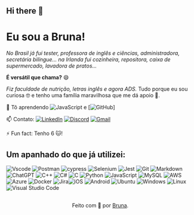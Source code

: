 ## Hi there 👋
# Eu sou a Bruna!
_No Brasil já fui tester, professora de inglês e ciências, administradora, secretária bilíngue... na Irlanda fui cozinheira, repositora, caixa de supermercado, lavadora de pratos..._

**É versátil que chama?** 😄

_Fiz faculdade de nutrição, letras inglês e agora ADS._ Tudo porque eu sou curiosa 🤓 e tenho uma família maravilhosa que me dá apoio 🤗. 

🌱 Tô aprendendo  ![JavaScript](https://img.shields.io/badge/JavaScript-F7DF1E?style=for-the-badge&logo=javascript&logoColor=black) e [![GitHub](https://img.shields.io/badge/GitHub-000?style=for-the-badge&logo=github&logoColor=30A3DC)]

📫 Contato: [![LinkedIn](https://img.shields.io/badge/LinkedIn-0077B5?style=for-the-badge&logo=linkedin&logoColor=white)](https://www.linkedin.com/in/msmoserbru/) [![Discord](https://img.shields.io/badge/Discord-7289DA?style=for-the-badge&logo=discord&logoColor=white)](https://discord.com/channels/@moser_74633/) [![Gmail](https://img.shields.io/badge/Gmail-333333?style=for-the-badge&logo=gmail&logoColor=red)](mailto:contactms.moser@gmail.com)

⚡ Fun fact: Tenho 6 🐱!

## Um apanhado do que já utilizei:

![Vscode](https://img.shields.io/badge/Vscode-007ACC?style=for-the-badge&logo=visual-studio-code&logoColor=white) ![Postman](https://img.shields.io/badge/Postman-FF6C37.svg?style=for-the-badge&logo=Postman&logoColor=white) ![cypress](https://img.shields.io/badge/-cypress-%23E5E5E5?style=for-the-badge&logo=cypress&logoColor=058a5e) ![Selenium](https://img.shields.io/badge/-selenium-%43B02A?style=for-the-badge&logo=selenium&logoColor=white) ![Jest](https://img.shields.io/badge/-jest-%23C21325?style=for-the-badge&logo=jest&logoColor=white) ![Git](https://img.shields.io/badge/GIT-E44C30?style=for-the-badge&logo=git&logoColor=white)  ![Markdown](https://img.shields.io/badge/Markdown-000?style=for-the-badge&logo=markdown) ![ChatGPT](https://img.shields.io/badge/chatGPT-74aa9c?style=for-the-badge&logo=openai&logoColor=white) ![C++](https://img.shields.io/badge/C%2B%2B-00599C?style=for-the-badge&logo=c%2B%2B&logoColor=white) ![C#](https://img.shields.io/badge/C%23-239120?style=for-the-badge&logo=c-sharp&logoColor=white) ![C](https://img.shields.io/badge/C-00599C?style=for-the-badge&logo=c&logoColor=white) ![Python](https://img.shields.io/badge/python-3670A0?style=for-the-badge&logo=python&logoColor=ffdd54) ![JavaScript](https://img.shields.io/badge/JavaScript-F7DF1E?style=for-the-badge&logo=javascript&logoColor=black) ![MySQL](https://img.shields.io/badge/MySQL-00000F?style=for-the-badge&logo=mysql&logoColor=white) ![AWS](https://img.shields.io/badge/AWS-000.svg?style=for-the-badge&logo=amazon-aws&logoColor=white) ![Azure](https://img.shields.io/badge/Azure-blue?style=for-the-badge&logo=microsoft%20azure&logoColor=blue&labelColor=FFFFFF&link=https%3A%2F%2Fimages.app.goo.gl%2FK7PN1jYJd57x4q7A8) ![Docker](https://img.shields.io/badge/docker-%230db7ed.svg?style=for-the-badge&logo=docker&logoColor=white) ![Jira](https://img.shields.io/badge/jira-%230A0FFF.svg?style=for-the-badge&logo=jira&logoColor=white)![iOS](https://img.shields.io/badge/iOS-000000?style=for-the-badge&logo=ios&logoColor=white) ![Android](https://img.shields.io/badge/Android-3DDC84?style=for-the-badge&logo=android&logoColor=white) ![Ubuntu](https://img.shields.io/badge/Ubuntu-35495E?style=for-the-badge&logo=ubuntu&logoColor=2CA5E0) ![Windows](https://img.shields.io/badge/Windows-000?style=for-the-badge&logo=windows&logoColor=2CA5E0) ![Linux](https://img.shields.io/badge/Linux-000?style=for-the-badge&logo=linux&logoColor=FCC624) ![Visual Studio Code](https://img.shields.io/badge/Visual%20Studio%20Code-0078d7.svg?style=for-the-badge&logo=visual-studio-code&logoColor=white) 
 
 
##
<div align="center">Feito com 💜 por <a href="https://linkedin/msmoserbru">Bruna</a>.</div>





<!--
**msmoserbru/msmoserbru** is a ✨ _special_ ✨ repository because its `README.md` (this file) appears on your GitHub profile.

Here are some ideas to get you started:

- 🔭 I’m currently working on ...
- 🌱 I’m currently learning ...
- 👯 I’m looking to collaborate on ...
- 🤔 I’m looking for help with ...
- 💬 Ask me about ...
- 📫 How to reach me: ...
- 😄 Pronouns: ...
- ⚡ Fun fact: ...
-->
